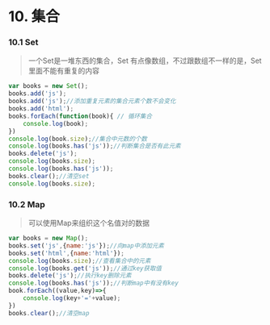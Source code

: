 # 10. 集合

<a name="c7f89612"></a>
### 10.1 Set
> 一个Set是一堆东西的集合，Set 有点像数组，不过跟数组不一样的是，Set里面不能有重复的内容


```javascript
var books = new Set();
books.add('js');
books.add('js');//添加重复元素的集合元素个数不会变化
books.add('html');
books.forEach(function(book){ // 循环集合
	console.log(book);
})
console.log(book.size);//集合中元数的个数
console.log(books.has('js'));//判断集合是否有此元素
books.delete('js');
console.log(books.size);
console.log(books.has('js'));
books.clear();//清空set
console.log(books.size);
```

<a name="98c31ab8"></a>
### 10.2 Map
> 可以使用Map来组织这个名值对的数据


```javascript
var books = new Map();
books.set('js',{name:'js'});//向map中添加元素
books.set('html',{name:'html'});
console.log(books.size);//查看集合中的元素
console.log(books.get('js'));//通过key获取值
books.delete('js');//执行key删除元素
console.log(books.has('js'));//判断map中有没有key
book.forEach((value,key)=>{
	console.log(key+'='+value);
})
books.clear();//清空map
```

